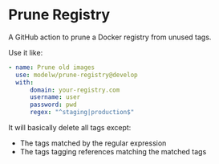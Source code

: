 # Prune Registry

A GitHub action to prune a Docker registry from unused tags.

Use it like:

```yaml
- name: Prune old images
  use: modelw/prune-registry@develop
  with:
      domain: your-registry.com
      username: user
      password: pwd
      regex: "^staging|production$"
```

It will basically delete all tags except:

- The tags matched by the regular expression
- The tags tagging references matching the matched tags
